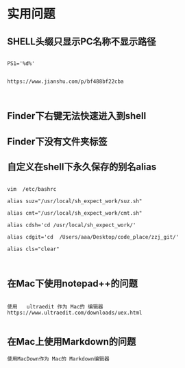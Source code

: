 

# 实用问题


## SHELL头缀只显示PC名称不显示路径
```

PS1='%d%'


https://www.jianshu.com/p/bf488bf22cba



```




## Finder下右键无法快速进入到shell




## Finder下没有文件夹标签





## 自定义在shell下永久保存的别名alias
```

vim  /etc/bashrc

alias suz="/usr/local/sh_expect_work/suz.sh"

alias cmt="/usr/local/sh_expect_work/cmt.sh"

alias cdsh='cd /usr/local/sh_expect_work/'

alias cdgit='cd  /Users/aaa/Desktop/code_place/zzj_git/'

alias cls="clear"



```


## 在Mac下使用notepad++的问题
```

使用   ultraedit 作为 Mac的 编辑器
https://www.ultraedit.com/downloads/uex.html


```

## 在Mac上使用Markdown的问题
```
使用MacDown作为 Mac的 Markdown编辑器




```










